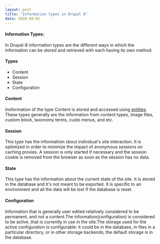 ```yaml
---
layout: post
title: "Information types in Drupal 8"
date: 2020-09-01
---
```

#### Information Types:<br/>
In Drupal-8 information types are the different ways in which the information can be stored and retrieved with each having its own method.

#### Types
* Content
* Session
* State
* Configuration

#### Content
Innformation of the type Content is stored and accessed using [entities](https://api.drupal.org/api/drupal/core%21lib%21Drupal%21Core%21Entity%21entity.api.php/group/entity_api/9.0.x). These types generally are the information from content types, image files, custom block, taxonomy terms, custo menus, and etc.

#### Session
This type has the informatioin sbout individual's site interaction. It is optimized in order to minimize the impact of anonymous sessions on caching proxies. A session is only started if necessary and the session cookie is removed from the browser as soon as the session has no data. 

#### State
This type has the information about the current state of the site. It is stored in the database and it's not meant to be exported. It is specific to an environment and all the data will be lost if the database is reset.

#### Configuration
Information that is generally user edited relatively considered to be permanent, and not a content.The information(configuration) is considered to be active ,that is currently in use in the site.The storage used for the active configuration is configurable: it could be in the database, in files in a particular directory, or in other storage backends; the default storage is in the database.
